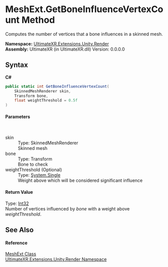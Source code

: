 # MeshExt.GetBoneInfluenceVertexCount Method 
 

Computes the number of vertices that a bone influences in a skinned mesh.

**Namespace:**&nbsp;<a href="N_UltimateXR_Extensions_Unity_Render">UltimateXR.Extensions.Unity.Render</a><br />**Assembly:**&nbsp;UltimateXR (in UltimateXR.dll) Version: 0.0.0.0

## Syntax

**C#**<br />
``` C#
public static int GetBoneInfluenceVertexCount(
	SkinnedMeshRenderer skin,
	Transform bone,
	float weightThreshold = 0.5f
)
```


#### Parameters
&nbsp;<dl><dt>skin</dt><dd>Type: SkinnedMeshRenderer<br />Skinned mesh</dd><dt>bone</dt><dd>Type: Transform<br />Bone to check</dd><dt>weightThreshold (Optional)</dt><dd>Type: <a href="https://docs.microsoft.com/dotnet/api/system.single" target="_blank" rel="noopener noreferrer">System.Single</a><br />Weight above which will be considered significant influence</dd></dl>

#### Return Value
Type: <a href="https://docs.microsoft.com/dotnet/api/system.int32" target="_blank" rel="noopener noreferrer">Int32</a><br />Number of vertices influenced by *bone* with a weight above *weightThreshold*.

## See Also


#### Reference
<a href="T_UltimateXR_Extensions_Unity_Render_MeshExt">MeshExt Class</a><br /><a href="N_UltimateXR_Extensions_Unity_Render">UltimateXR.Extensions.Unity.Render Namespace</a><br />